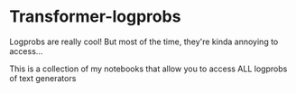 # Transformer-logprobs
Logprobs are really cool! But most of the time, they're kinda annoying to access...

This is a collection of my notebooks that allow you to access ALL logprobs of text generators
